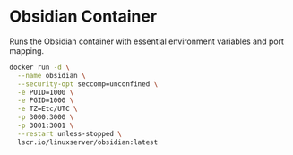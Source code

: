 # Obsidian Container

Runs the Obsidian container with essential environment variables and port mapping.

```bash
docker run -d \
  --name obsidian \
  --security-opt seccomp=unconfined \
  -e PUID=1000 \
  -e PGID=1000 \
  -e TZ=Etc/UTC \
  -p 3000:3000 \
  -p 3001:3001 \
  --restart unless-stopped \
  lscr.io/linuxserver/obsidian:latest
